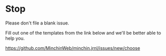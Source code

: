 # Stop

Please don't file a blank issue.

Fill out one of the templates from the link below and we'll be better able to
help you.

https://github.com/MinchinWeb/minchin.jrnl/issues/new/choose
